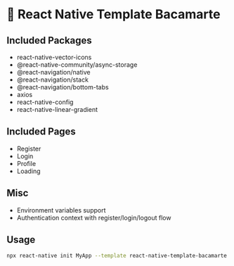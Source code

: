 # :cake: React Native Template Bacamarte

## Included Packages

- react-native-vector-icons
- @react-native-community/async-storage
- @react-navigation/native
- @react-navigation/stack
- @react-navigation/bottom-tabs
- axios
- react-native-config
- react-native-linear-gradient

## Included Pages

- Register
- Login
- Profile
- Loading

## Misc
- Environment variables support
- Authentication context with register/login/logout flow

## Usage

```sh
npx react-native init MyApp --template react-native-template-bacamarte
```